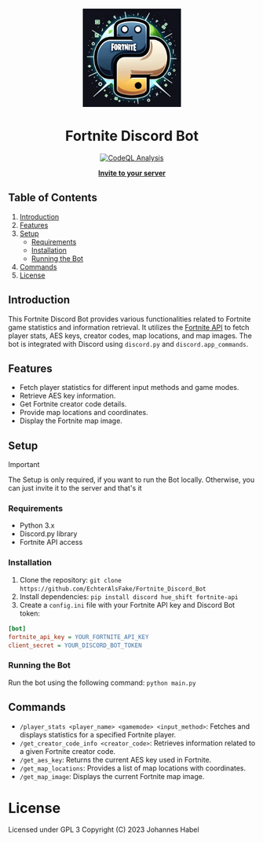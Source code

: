 <p align="center">
  <img src="https://github.com/EchterAlsFake/Fortnite_Discord_Bot/blob/657bc9b6d758f4649a9730ada9aa77e45c02b118/assets/Fortnite.png" alt="Fortnite Discord Bot Logo" width="200"/>
</p>

<h1 align="center">Fortnite Discord Bot</h1>
<p align="center">
<a href="https://github.com/EchterAlsFake/Porn_Fetch/workflows/CodeQL"><img src="https://github.com/EchterAlsFake/Porn_Fetch/workflows/CodeQL/badge.svg" alt="CodeQL Analysis"/></a>
</p>

<p align="center">
  <a href="https://discord.com/api/oauth2/authorize?client_id=1187896849739288749&scope=applications.commands"><strong>Invite to your server</strong></a>

## Table of Contents
1. [Introduction](#introduction)
2. [Features](#features)
3. [Setup](#setup)
   - [Requirements](#requirements)
   - [Installation](#installation)
   - [Running the Bot](#running-the-bot)
4. [Commands](#commands)
5. [License](#license)

## Introduction
This Fortnite Discord Bot provides various functionalities related to Fortnite game statistics and information retrieval. It utilizes the [Fortnite API](https://fortnite-api.com) to fetch player stats, AES keys, creator codes, map locations, and map images. The bot is integrated with Discord using `discord.py` and `discord.app_commands`.

## Features
- Fetch player statistics for different input methods and game modes.
- Retrieve AES key information.
- Get Fortnite creator code details.
- Provide map locations and coordinates.
- Display the Fortnite map image.

## Setup

> [!IMPORTANT] 
> The Setup is only required, if you want to run the Bot locally. Otherwise, you can just invite it to the server and that's it

### Requirements
- Python 3.x
- Discord.py library
- Fortnite API access

### Installation
1. Clone the repository:
`git clone https://github.com/EchterAlsFake/Fortnite_Discord_Bot`
2. Install dependencies: `pip install discord hue_shift fortnite-api`
3. Create a `config.ini` file with your Fortnite API key and Discord Bot token:
```ini
[bot]
fortnite_api_key = YOUR_FORTNITE_API_KEY
client_secret = YOUR_DISCORD_BOT_TOKEN
```

### Running the Bot
Run the bot using the following command: `python main.py`


## Commands
- `/player_stats <player_name> <gamemode> <input_method>`: Fetches and displays statistics for a specified Fortnite player.
- `/get_creator_code_info <creator_code>`: Retrieves information related to a given Fortnite creator code.
- `/get_aes_key`: Returns the current AES key used in Fortnite.
- `/get_map_locations`: Provides a list of map locations with coordinates.
- `/get_map_image`: Displays the current Fortnite map image.

# License
Licensed under GPL 3 
Copyright (C) 2023 Johannes Habel
